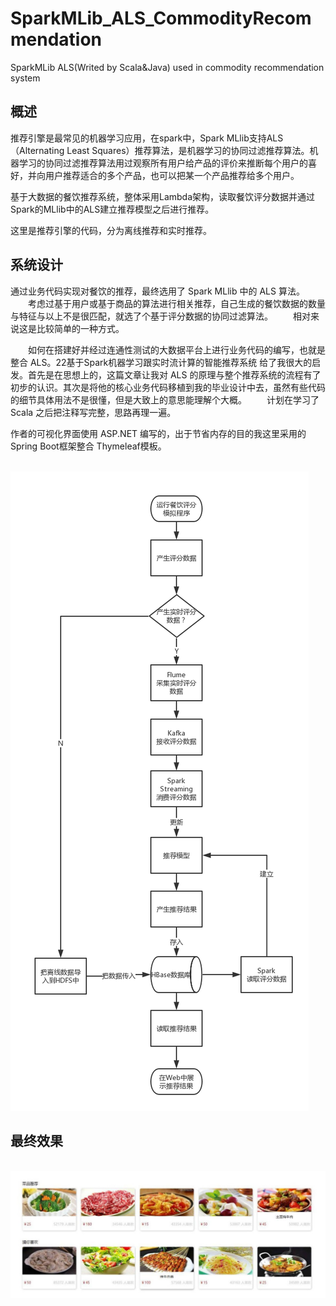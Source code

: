 # SparkMLib_ALS_CommodityRecommendation
 SparkMLib ALS(Writed by Scala&Java) used in commodity recommendation system

 
## 概述

推荐引擎是最常见的机器学习应用，在spark中，Spark MLlib支持ALS（Alternating Least Squares）推荐算法，是机器学习的协同过滤推荐算法。机器学习的协同过滤推荐算法用过观察所有用户给产品的评价来推断每个用户的喜好，并向用户推荐适合的多个产品，也可以把某一个产品推荐给多个用户。
  
基于大数据的餐饮推荐系统，整体采用Lambda架构，读取餐饮评分数据并通过Spark的MLlib中的ALS建立推荐模型之后进行推荐。

这里是推荐引擎的代码，分为离线推荐和实时推荐。

## 系统设计

通过业务代码实现对餐饮的推荐，最终选用了 Spark MLlib 中的 ALS 算法。
　　考虑过基于用户或基于商品的算法进行相关推荐，自己生成的餐饮数据的数量与特征与以上不是很匹配，就选了个基于评分数据的协同过滤算法。
　　相对来说这是比较简单的一种方式。


　　如何在搭建好并经过连通性测试的大数据平台上进行业务代码的编写，也就是整合 ALS。22基于Spark机器学习跟实时流计算的智能推荐系统 给了我很大的启发。首先是在思想上的，这篇文章让我对 ALS 的原理与整个推荐系统的流程有了初步的认识。其次是将他的核心业务代码移植到我的毕业设计中去，虽然有些代码的细节具体用法不是很懂，但是大致上的意思能理解个大概。
　　计划在学习了 Scala 之后把注释写完整，思路再理一遍。
　　

作者的可视化界面使用 ASP.NET 编写的，出于节省内存的目的我这里采用的 Spring Boot框架整合 Thymeleaf模板。

&emsp;&emsp;&emsp;&emsp;&emsp;&emsp;&emsp;&emsp;&emsp;&emsp;&emsp;&emsp;&emsp;&emsp;![spark](design-trademark.jpg)

## 最终效果

&emsp;&emsp;&emsp;&emsp;&emsp;&emsp;&emsp;&emsp;&emsp;&emsp;&emsp;&emsp;&emsp;&emsp;![spark](foods_trademark.jpg)